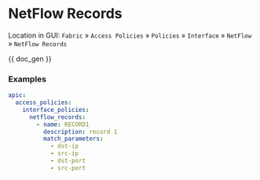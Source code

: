 # NetFlow Records

Location in GUI:
`Fabric` » `Access Policies` » `Policies` » `Interface` » `NetFlow` » `NetFlow Records`

{{ doc_gen }}

### Examples

```yaml
apic:
  access_policies:
    interface_policies:
      netflow_records:
        - name: RECORD1
          description: record 1
          match_parameters:
            - dst-ip
            - src-ip
            - dst-port
            - src-port 
```
